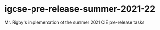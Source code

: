 # igcse-pre-release-summer-2021-22
Mr. Rigby's implementation of the summer 2021 CIE pre-release tasks
